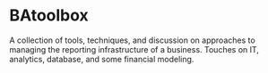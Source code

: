 # BAtoolbox
A collection of tools, techniques, and discussion on approaches to managing the reporting infrastructure of a business. Touches on IT, analytics, database, and some financial modeling.
